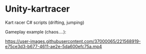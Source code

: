 # Unity-kartracer
Kart racer C# scripts (drifting, jumping)

Gameplay example (chaos....):

https://user-images.githubusercontent.com/37000065/221568919-e75ce3d3-b677-4611-ae2e-5da600efc75a.mp4


